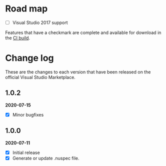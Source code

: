 # Road map

- [ ] Visual Studio 2017 support

Features that have a checkmark are complete and available for
download in the
[CI build](https://www.vsixgallery.com/extension/bb82e765-ab80-4b8b-a93c-3aa7399ee392).

# Change log

These are the changes to each version that have been released
on the official Visual Studio Marketplace.

## 1.0.2

**2020-07-15**

- [x] Minor bugfixes

## 1.0.0

**2020-07-11**

- [x] Initial release
- [x] Generate or update .nuspec file.
